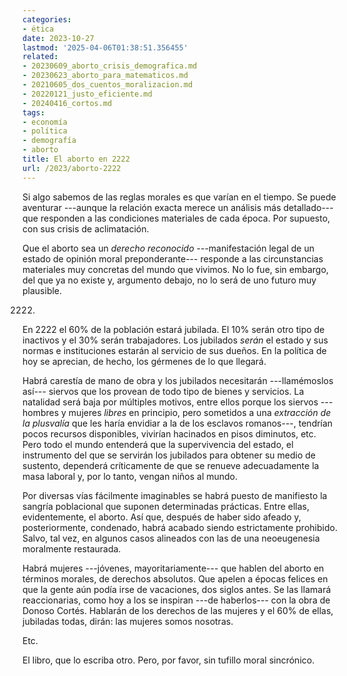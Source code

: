 ```yaml
---
categories:
- ética
date: 2023-10-27
lastmod: '2025-04-06T01:38:51.356455'
related:
- 20230609_aborto_crisis_demografica.md
- 20230623_aborto_para_matematicos.md
- 20210605_dos_cuentos_moralizacion.md
- 20220121_justo_eficiente.md
- 20240416_cortos.md
tags:
- economía
- política
- demografía
- aborto
title: El aborto en 2222
url: /2023/aborto-2222
---
```


Si algo sabemos de las reglas morales es que varían en el tiempo. Se puede aventurar ---aunque la relación exacta merece un análisis más detallado--- que responden a las condiciones materiales de cada época. Por supuesto, con sus crisis de aclimatación.

Que el aborto sea un _derecho reconocido_ ---manifestación legal de un estado de opinión moral preponderante--- responde a las circunstancias materiales muy concretas del mundo que vivimos. No lo fue, sin embargo, del que ya no existe y, argumento debajo, no lo será de uno futuro muy plausible.

2222.

En 2222 el 60% de la población estará jubilada. El 10% serán otro tipo de inactivos y el 30% serán trabajadores. Los jubilados _serán_ el estado y sus normas e instituciones estarán al servicio de sus dueños. En la política de hoy se aprecian, de hecho, los gérmenes de lo que llegará.

Habrá carestía de mano de obra y los jubilados necesitarán ---llamémoslos así--- siervos que los provean de todo tipo de bienes y servicios. La natalidad será baja por múltiples motivos, entre ellos porque los siervos ---hombres y mujeres _libres_ en principio, pero sometidos a una _extracción de la plusvalía_ que les haría envidiar a la de los esclavos romanos---, tendrían pocos recursos disponibles, vivirían hacinados en pisos diminutos, etc. Pero todo el mundo entenderá que la supervivencia del estado, el instrumento del que se servirán los jubilados para obtener su medio de sustento, dependerá críticamente de que se renueve adecuadamente la masa laboral y, por lo tanto, vengan niños al mundo.

Por diversas vías fácilmente imaginables se habrá puesto de manifiesto la sangría poblacional que suponen determinadas prácticas. Entre ellas, evidentemente, el aborto. Así que, después de haber sido afeado y, posteriormente, condenado, habrá acabado siendo estrictamente prohibido. Salvo, tal vez, en algunos casos alineados con las de una neoeugenesia moralmente restaurada.

Habrá mujeres ---jóvenes, mayoritariamente--- que hablen del aborto en términos morales, de derechos absolutos. Que apelen a épocas felices en que la gente aún podía irse de vacaciones, dos siglos antes. Se las llamará reaccionarias, como hoy a los se inspiran ---de haberlos--- con la obra de Donoso Cortés. Hablarán de los derechos de las mujeres y el 60% de ellas, jubiladas todas, dirán: las mujeres somos nosotras.

Etc.

El libro, que lo escriba otro. Pero, por favor, sin tufillo moral sincrónico.